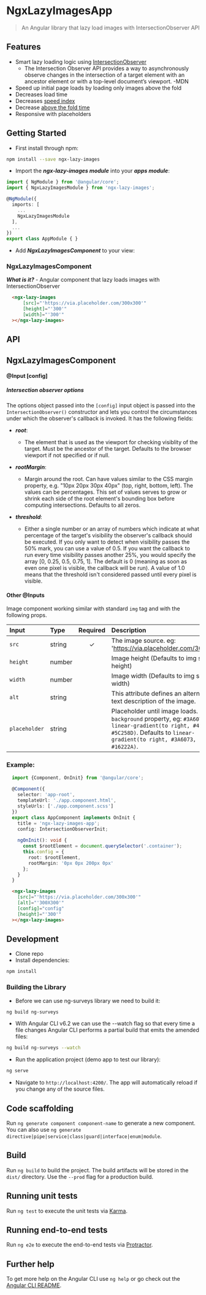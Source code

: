 # NgxLazyImagesApp

> An Angular library that lazy load images with IntersectionObserver API

## Features

* Smart lazy loading logic using [IntersectionObserver](https://developer.mozilla.org/en-US/docs/Web/API/Intersection_Observer_API)
  * The Intersection Observer API provides a way to asynchronously observe changes in the intersection of a target element with an ancestor element or with a top-level document’s viewport. -MDN
* Speed up initial page loads by loading only images above the fold
* Decreases load time
* Decreases [speed index](https://sites.google.com/a/webpagetest.org/docs/using-webpagetest/metrics/speed-index)
* Decrease [above the fold time](https://www.globaldots.com/fold-time/)
* Responsive with placeholders

## Getting Started

* First install through npm:

```bash
npm install --save ngx-lazy-images
```

* Import the ***ngx-lazy-images module*** into your ***apps module***:

```typescript
import { NgModule } from '@angular/core';
import { NgxLazyImagesModule } from 'ngx-lazy-images';

@NgModule({
  imports: [
    ...
    NgxLazyImagesModule
  ],
  ...
})
export class AppModule { }
```

* Add ***NgxLazyImagesComponent*** to your view:


### NgxLazyImagesComponent

***What is it?*** - Angular component that lazy loads images with IntersectionObserver 

```html
  <ngx-lazy-images
      [src]="'https://via.placeholder.com/300x300'"
      [height]="'300'"
      [width]="'300'"
  ></ngx-lazy-images>
```

## API

## NgxLazyImagesComponent

#### @Input [config]
##### Intersection observer options

The options object passed into the `[config]` input object is passed into the `IntersectionObserver()` constructor and lets you control the circumstances under which the observer's callback is invoked. It has the following fields:

* ***root***:
  * The element that is used as the viewport for checking visiblity of the target. Must be the ancestor of the target. Defaults to the browser viewport if not specified or if null.

* ***rootMargin***:
  * Margin around the root. Can have values similar to the CSS margin property, e.g. "10px 20px 30px 40px" (top, right, bottom, left). The values can be percentages. This set of values serves to grow or shrink each side of the root element's bounding box before computing intersections. Defaults to all zeros.
  
* ***threshold***:
  * Either a single number or an array of numbers which indicate at what percentage of the target's visibility the observer's callback should be executed. If you only want to detect when visibility passes the 50% mark, you can use a value of 0.5. If you want the callback to run every time visibility passes another 25%, you would specify the array [0, 0.25, 0.5, 0.75, 1]. The default is 0 (meaning as soon as even one pixel is visible, the callback will be run). A value of 1.0 means that the threshold isn't considered passed until every pixel is visible.

#### Other @Inputs

Image component working similar with standard `img` tag and with the following props.

| Input                | Type                 | Required | Description                                                                                                                                                                                                       |
| :------------------ | :------------------- | :------: | :----------------------------------------------------------------------------------------------------------------------------------------------------------------------------------------------------------------- |
| `src`               | string               |    ✓     | The image source. eg: 'https://via.placeholder.com/300x300'                                                                                                                                                        |              
| `height`            | number               |          | Image height (Defaults to img src height)                                                                                                                                                                          |
| `width`             | number               |          | Image width (Defaults to img src width)                                                                                                                                                                            |
| `alt`               | string               |          | This attribute defines an alternative text description of the image.                                                                                                                                               |                             
| `placeholder`       | string               |          | Placeholder until image loads. A CSS `background` property, eg: `#3A6073` or `linear-gradient(to right, #4389A2, #5C258D)`. Defaults to `linear-gradient(to right, #3A6073, #16222A)`.                             |                                                                                                             

### Example:

```typescript
  import {Component, OnInit} from '@angular/core';
  
  @Component({
    selector: 'app-root',
    templateUrl: './app.component.html',
    styleUrls: ['./app.component.scss']
  })
  export class AppComponent implements OnInit {
    title = 'ngx-lazy-images-app';
    config: IntersectionObserverInit;
  
    ngOnInit(): void {
      const $rootElement = document.querySelector('.container');
      this.config = {
        root: $rootElement,
        rootMargin: '0px 0px 200px 0px'
      };
    }
  }
```

```html
  <ngx-lazy-images
    [src]="'https://via.placeholder.com/300x300'"
    [alt]="'300X300'"
    [config]="config"
    [height]="'300'"
  ></ngx-lazy-images>
```  

## Development

* Clone repo
* Install dependencies:

```bash
npm install
```

### Building the Library

* Before we can use ng-surveys library we need to build it:

```bash
ng build ng-surveys
```

* With Angular CLI v6.2 we can use the --watch flag so that every time a file changes Angular CLI performs a partial build that emits the amended files:

```bash
ng build ng-surveys --watch
```

* Run the application project (demo app to test our library):

```bash
ng serve
```

* Navigate to `http://localhost:4200/`. The app will automatically reload if you change any of the source files.

## Code scaffolding

Run `ng generate component component-name` to generate a new component. You can also use `ng generate directive|pipe|service|class|guard|interface|enum|module`.

## Build

Run `ng build` to build the project. The build artifacts will be stored in the `dist/` directory. Use the `--prod` flag for a production build.

## Running unit tests

Run `ng test` to execute the unit tests via [Karma](https://karma-runner.github.io).

## Running end-to-end tests

Run `ng e2e` to execute the end-to-end tests via [Protractor](http://www.protractortest.org/).

## Further help

To get more help on the Angular CLI use `ng help` or go check out the [Angular CLI README](https://github.com/angular/angular-cli/blob/master/README.md).
